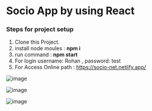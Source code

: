 # Socio App by using React

### Steps for project setup

1. Clone this Project.
2. install node moules : **npm i**
3. run command : **npm start** 
4. For login username: Rohan , password: test
5. For Access Online path : https://socio-net.netlify.app/


![image](https://github.com/user-attachments/assets/d3499bff-1459-449d-a624-0ce0b63ede5f)


![image](https://github.com/user-attachments/assets/9e00e113-5578-479d-adf1-cb410cadb21d)



![image](https://github.com/user-attachments/assets/02659107-f551-4b4f-a5f5-7ebf86c0aa1d)

